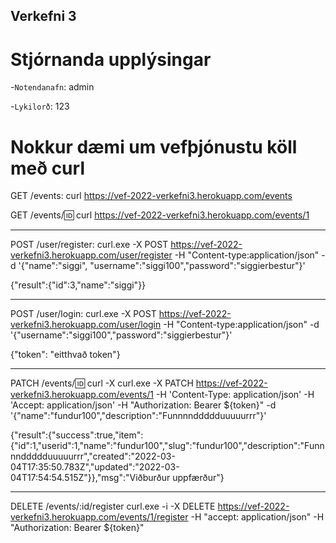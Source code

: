 ## Verkefni 3

# Stjórnanda upplýsingar

-`Notendanafn`: admin

-`Lykilorð`: 123

# Nokkur dæmi um vefþjónustu köll með curl

GET /events: curl https://vef-2022-verkefni3.herokuapp.com/events

GET /events/:id: curl https://vef-2022-verkefni3.herokuapp.com/events/1

---

POST /user/register: curl.exe -X POST https://vef-2022-verkefni3.herokuapp.com/user/register -H "Content-type:application/json" -d '{\"name\":\"siggi\", \"username\":\"siggi100\",\"password\":\"siggierbestur\"}'

{"result":{"id":3,"name":"siggi"}}

---

POST /user/login: curl.exe -X POST https://vef-2022-verkefni3.herokuapp.com/user/login -H "Content-type:application/json" -d '{\"username\":\"siggi100\",\"password\":\"siggierbestur\"}'

{"token": "eitthvað token"}

---

PATCH /events/:id: curl -X curl.exe -X PATCH https://vef-2022-verkefni3.herokuapp.com/events/1 -H 'Content-Type: application/json' -H 'Accept: application/json' -H "Authorization: Bearer ${token}" -d '{\"name\":\"fundur100\",\"description\":\"Funnnnddddduuuuurrr\"}'

{"result":{"success":true,"item":{"id":1,"userid":1,"name":"fundur100","slug":"fundur100","description":"Funnnnddddduuuuurrr","created":"2022-03-04T17:35:50.783Z","updated":"2022-03-04T17:54:54.515Z"}},"msg":"Viðburður uppfærður"}

---

DELETE /events/:id/register curl.exe -i -X DELETE https://vef-2022-verkefni3.herokuapp.com/events/1/register -H "accept: application/json" -H "Authorization: Bearer ${token}"
